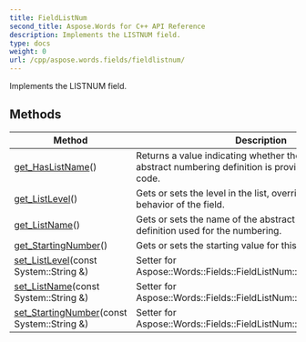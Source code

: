 ```yaml
---
title: FieldListNum
second_title: Aspose.Words for C++ API Reference
description: Implements the LISTNUM field. 
type: docs
weight: 0
url: /cpp/aspose.words.fields/fieldlistnum/
---
```


Implements the LISTNUM field. 

## Methods

| Method | Description |
| --- | --- |
| [get_HasListName](./get_haslistname/)() | Returns a value indicating whether the name of an abstract numbering definition is provided by the field's code.  |
| [get_ListLevel](./get_listlevel/)() | Gets or sets the level in the list, overriding the default behavior of the field.  |
| [get_ListName](./get_listname/)() | Gets or sets the name of the abstract numbering definition used for the numbering.  |
| [get_StartingNumber](./get_startingnumber/)() | Gets or sets the starting value for this field.  |
| [set_ListLevel](./set_listlevel/)(const System::String &) | Setter for Aspose::Words::Fields::FieldListNum::get_ListLevel.  |
| [set_ListName](./set_listname/)(const System::String &) | Setter for Aspose::Words::Fields::FieldListNum::get_ListName.  |
| [set_StartingNumber](./set_startingnumber/)(const System::String &) | Setter for Aspose::Words::Fields::FieldListNum::get_StartingNumber.  |
